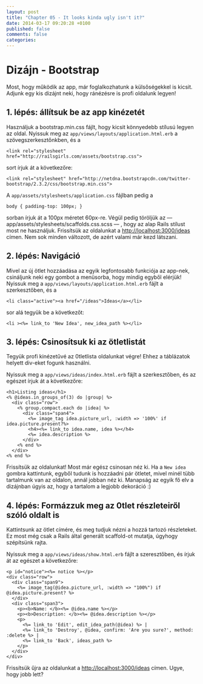 ```yaml
---
layout: post
title: "Chapter 05 - It looks kinda ugly isn't it?"
date: 2014-03-17 09:20:28 +0100
published: false
comments: false
categories:
---
```


# Dizájn - Bootstrap

Most, hogy működik az app, már foglalkozhatunk a külsőségekkel is kicsit. Adjunk egy kis dizájnt neki, hogy ránézésre is profi oldalunk legyen!

## 1. lépés: állítsuk be az app kinézetét

Használjuk a bootstrap.min.css fájlt, hogy kicsit könnyedebb stílusú legyen az oldal.
Nyissuk meg az `app/views/layouts/application.html.erb` a szövegszerkesztőnkben, és a 

	<link rel="stylesheet" href="http://railsgirls.com/assets/bootstrap.css">

sort írjuk át a következőre:

	<link rel="stylesheet" href="http://netdna.bootstrapcdn.com/twitter-bootstrap/2.3.2/css/bootstrap.min.css">

A `app/assets/stylesheets/application.css` fájlban pedig a

	body { padding-top: 100px; }

sorban írjuk át a 100px méretet 60px-re.
Végül pedig töröljük az –– app/assets/stylesheets/scaffolds.css.scss –– , hogy az alap Rails stílust most ne használjuk.
Frissítsük az oldalunkat a [http://localhost:3000/ideas](http://localhost:3000/ideas) címen. Nem sok minden változott, de azért valami már kezd látszani.

## 2. lépés: Navigáció

Mivel az új ötlet hozzáadása az egyik legfontosabb funkciója az app-nek, csináljunk neki egy gombot a menüsorba, hogy mindig egyből elérjük!
Nyissuk meg a `app/views/layouts/application.html.erb` fájlt a szerkesztőben, és a

	<li class="active"><a href="/ideas">Ideas</a></li>

sor alá tegyük be a következőt:

	<li ><%= link_to 'New Idea', new_idea_path %></li>

## 3. lépés: Csinosítsuk ki az ötletlistát

Tegyük profi kinézetűvé az 0tletlista oldalunkat végre! Ehhez a táblázatok helyett div-eket fogunk használni.

Nyissuk meg a `app/views/ideas/index.html.erb` fájlt a szerkesztőben, és az egészet írjuk át a következőre:

	<h1>Listing ideas</h1>
	<% @ideas.in_groups_of(3) do |group| %>
	  <div class="row">
	    <% group.compact.each do |idea| %>
	      <div class="span4">
	        <%= image_tag idea.picture_url, :width => '100%' if idea.picture.present?%>
	        <h4><%= link_to idea.name, idea %></h4>
	        <%= idea.description %>
	      </div>
	    <% end %>
	  </div>
	<% end %>

Frissítsük az oldalunkat! Most már egész csinosan néz ki. Ha a `New idea` gombra kattintunk, egyből tudunk is hozzáadni pár ötletet, mivel minél tübb tartalmunk van az oldalon, annál jobban néz ki.
Manapság az egyik fő elv a dizájnban úgyis az, hogy a tartalom a legjobb dekoráció :)

## 4. lépés: Formázzuk meg az 0tlet részleteiről szóló oldalt is

Kattintsunk az ötlet címére, és meg tudjuk nézni a hozzá tartozó részleteket. Ez most még csak a Rails által generált scaffold-ot mutatja, úgyhogy szépítsünk rajta.

Nyissuk meg a `app/views/ideas/show.html.erb` fájlt a szeresztőben, és írjuk át az egészet a következőre:

	<p id="notice"><%= notice %></p>
	<div class="row">
	  <div class="span9">
	    <%= image_tag(@idea.picture_url, :width => "100%") if @idea.picture.present? %>
	  </div>
	  <div class="span3">
	    <p><b>Name: </b><%= @idea.name %></p>
	    <p><b>Description: </b><%= @idea.description %></p>
	    <p>
	      <%= link_to 'Edit', edit_idea_path(@idea) %> |
	      <%= link_to 'Destroy', @idea, confirm: 'Are you sure?', method: :delete %> |
	      <%= link_to 'Back', ideas_path %>
	    </p>
	  </div>
	</div>

Frissítsük űjra az oldalunkat a [http://localhost:3000/ideas](http://localhost:3000/ideas) címen. Ugye, hogy jobb lett?